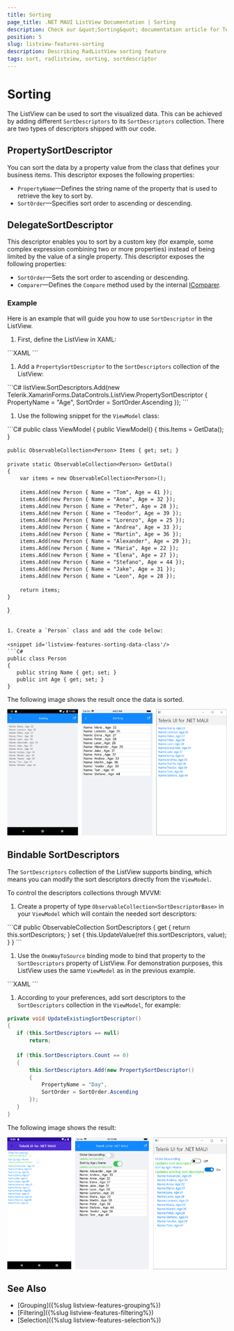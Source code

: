 ```yaml
---
title: Sorting
page_title: .NET MAUI ListView Documentation | Sorting
description: Check our &quot;Sorting&quot; documentation article for Telerik ListView for .NET MAUI control.
position: 5
slug: listview-features-sorting
description: Describing RadListView sorting feature
tags: sort, radlistview, sorting, sortdescriptor
---
```


# Sorting

The ListView can be used to sort the visualized data. This can be achieved by adding different `SortDescriptors` to its `SortDescriptors` collection. There are two types of descriptors shipped with our code.

## PropertySortDescriptor

You can sort the data by a property value from the class that defines your business items. This descriptor exposes the following properties:

- `PropertyName`&mdash;Defines the string name of the property that is used to retrieve the key to sort by.
- `SortOrder`&mdash;Specifies sort order to ascending or descending.

## DelegateSortDescriptor

This descriptor enables you to sort by a custom key (for example, some complex expression combining two or more properties) instead of being limited by the value of a single property. This descriptor exposes the following properties:

- `SortOrder`&mdash;Sets the sort order to ascending or descending.
- `Comparer`&mdash;Defines the `Compare` method used by the internal [IComparer](https://docs.microsoft.com/en-us/dotnet/api/system.collections.icomparer).

### Example

Here is an example that will guide you how to use `SortDescriptor` in the ListView.

1. First, define the ListView in XAML:

 <snippet id='listview-features-sorting-xaml'/>
 ```XAML
<telerikDataControls:RadListView x:Name="listView"
					 ItemsSource="{Binding Items}">
	<telerikDataControls:RadListView.BindingContext>
		<local:ViewModel/>
	</telerikDataControls:RadListView.BindingContext>
	<telerikDataControls:RadListView.ItemTemplate>
		<DataTemplate>
			<telerikListView:ListViewTemplateCell>
				<telerikListView:ListViewTemplateCell.View>
					<HorizontalStackLayout>
						<Label Text="Name:"/>
						<Label Text="{Binding Name}"/>
						<Label Text=", Age:"/>
						<Label Text="{Binding Age}"/>
					</HorizontalStackLayout>
				</telerikListView:ListViewTemplateCell.View>
			</telerikListView:ListViewTemplateCell>
		</DataTemplate>
	</telerikDataControls:RadListView.ItemTemplate>
</telerikDataControls:RadListView>
 ```

1. Add a `PropertySortDescriptor` to the `SortDescriptors` collection of the ListView:

 <snippet id='listview-features-sorting-agesort'/>
 ```C#
listView.SortDescriptors.Add(new Telerik.XamarinForms.DataControls.ListView.PropertySortDescriptor { PropertyName = "Age", SortOrder = SortOrder.Ascending });
 ```

1. Use the following snippet for the `ViewModel` class:

 <snippet id='listview-features-sorting-viewmodel'/>
 ```C#
public class ViewModel
{
	public ViewModel()
	{
		this.Items = GetData();
	}

	public ObservableCollection<Person> Items { get; set; }

	private static ObservableCollection<Person> GetData()
	{
		var items = new ObservableCollection<Person>();

		items.Add(new Person { Name = "Tom", Age = 41 });
		items.Add(new Person { Name = "Anna", Age = 32 });
		items.Add(new Person { Name = "Peter", Age = 28 });
		items.Add(new Person { Name = "Teodor", Age = 39 });
		items.Add(new Person { Name = "Lorenzo", Age = 25 });
		items.Add(new Person { Name = "Andrea", Age = 33 });
		items.Add(new Person { Name = "Martin", Age = 36 });
		items.Add(new Person { Name = "Alexander", Age = 29 });
		items.Add(new Person { Name = "Maria", Age = 22 });
		items.Add(new Person { Name = "Elena", Age = 27 });
		items.Add(new Person { Name = "Stefano", Age = 44 });
		items.Add(new Person { Name = "Jake", Age = 31 });
		items.Add(new Person { Name = "Leon", Age = 28 });

		return items;
	}
}
 ```

1. Create a `Person` class and add the code below:

 <snippet id='listview-features-sorting-data-class'/>
 ```C#
public class Person
{
	public string Name { get; set; }
	public int Age { get; set; }
}
 ```


The following image shows the result once the data is sorted.

![Sorting](images/listview-features-sorting.png "Sorting")

## Bindable SortDescriptors

The `SortDescriptors` collection of the ListView supports binding, which means you can modify the sort descriptors directly from the `ViewModel`.

To control the descriptors collections through MVVM:

1. Create a property of type `ObservableCollection<SortDescriptorBase>` in your `ViewModel` which will contain the needed sort descriptors:

 <snippet id='listview-features-bindable-sortdescriptor-viewmodel' />
 ```C#
public ObservableCollection<SortDescriptorBase> SortDescriptors
{
	get { return this.sortDescriptors; }
	set { this.UpdateValue(ref this.sortDescriptors, value); }
}
 ```

1. Use the `OneWayToSource` binding mode to bind that property to the `SortDescriptors` property of ListView. For demonstration purposes, this ListView uses the same `ViewModel` as in the previous example.

 <snippet id='listview-features-bindable-sortdescriptor-xaml' />
 ```XAML
<telerikDataControls:RadListView x:Name="listView"
								 Grid.Row="2"
								 SortDescriptors="{Binding SortDescriptors, Mode=OneWayToSource}"
								 ItemsSource="{Binding Items}">              
	<telerikDataControls:RadListView.ItemTemplate>
		<DataTemplate>
			<telerikListView:ListViewTemplateCell>
				<telerikListView:ListViewTemplateCell.View>
					<HorizontalStackLayout>
						<Label Text="Name:"/>
						<Label Text="{Binding Name}"/>
						<Label Text=", Age:"/>
						<Label Text="{Binding Age}"/>
					</HorizontalStackLayout>
				</telerikListView:ListViewTemplateCell.View>
			</telerikListView:ListViewTemplateCell>
		</DataTemplate>
	</telerikDataControls:RadListView.ItemTemplate>
</telerikDataControls:RadListView>
 ```

1. According to your preferences, add sort descriptors to the `SortDescriptors` collection in the `ViewModel`, for example:

 ```C#
private void UpdateExistingSortDescriptor()
{
	if (this.SortDescriptors == null)
		return;

	if (this.SortDescriptors.Count == 0)
	{
		this.SortDescriptors.Add(new PropertySortDescriptor()
		{
			PropertyName = "Day",
			SortOrder = SortOrder.Ascending
		});
	}
}
 ```


The following image shows the result:

![SortDescriptorMVVM](images/listview-features-bindable-sort.png)

## See Also

- [Grouping]({%slug listview-features-grouping%})
- [Filtering]({%slug listview-features-filtering%})
- [Selection]({%slug listview-features-selection%})
